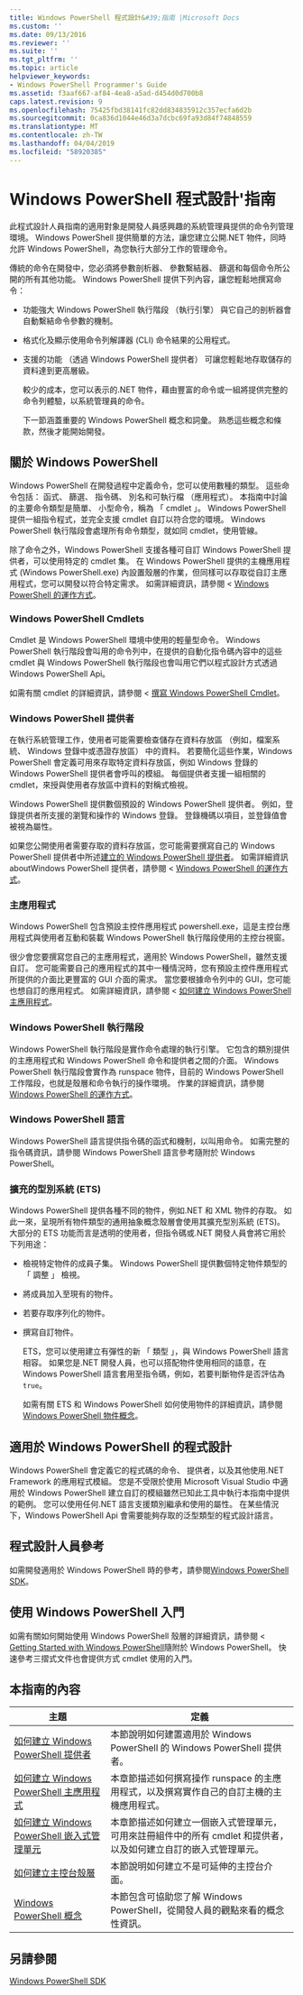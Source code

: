 ```yaml
---
title: Windows PowerShell 程式設計&#39;指南 |Microsoft Docs
ms.custom: ''
ms.date: 09/13/2016
ms.reviewer: ''
ms.suite: ''
ms.tgt_pltfrm: ''
ms.topic: article
helpviewer_keywords:
- Windows PowerShell Programmer's Guide
ms.assetid: f3aaf667-af84-4ea8-a5ad-d454d0d700b8
caps.latest.revision: 9
ms.openlocfilehash: 75425fbd38141fc82dd834835912c357ecfa6d2b
ms.sourcegitcommit: 0ca836d1044e46d3a7dcbc69fa93d84f74848559
ms.translationtype: MT
ms.contentlocale: zh-TW
ms.lasthandoff: 04/04/2019
ms.locfileid: "58920385"
---
```

# <a name="windows-powershell-programmer39s-guide"></a>Windows PowerShell 程式設計&#39;指南

此程式設計人員指南的適用對象是開發人員感興趣的系統管理員提供的命令列管理環境。 Windows PowerShell 提供簡單的方法，讓您建立公開.NET 物件，同時允許 Windows PowerShell，為您執行大部分工作的管理命令。

傳統的命令在開發中，您必須將參數剖析器、 參數繫結器、 篩選和每個命令所公開的所有其他功能。 Windows PowerShell 提供下列內容，讓您輕鬆地撰寫命令：

- 功能強大 Windows PowerShell 執行階段 （執行引擎） 與它自己的剖析器會自動繫結命令參數的機制。

- 格式化及顯示使用命令列解譯器 (CLI) 命令結果的公用程式。

- 支援的功能 （透過 Windows PowerShell 提供者） 可讓您輕鬆地存取儲存的資料達到更高層級。

  較少的成本，您可以表示的.NET 物件，藉由豐富的命令或一組將提供完整的命令列體驗，以系統管理員的命令。

  下一節涵蓋重要的 Windows PowerShell 概念和詞彙。 熟悉這些概念和條款，然後才能開始開發。

## <a name="about-windows-powershell"></a>關於 Windows PowerShell

Windows PowerShell 在開發過程中定義命令，您可以使用數種的類型。 這些命令包括： 函式、 篩選、 指令碼、 別名和可執行檔 （應用程式）。 本指南中討論的主要命令類型是簡單、 小型命令，稱為 「 cmdlet 」。 Windows PowerShell 提供一組指令程式，並完全支援 cmdlet 自訂以符合您的環境。 Windows PowerShell 執行階段會處理所有命令類型，就如同 cmdlet，使用管線。

除了命令之外，Windows PowerShell 支援各種可自訂 Windows PowerShell 提供者，可以使用特定的 cmdlet 集。 在 Windows PowerShell 提供的主機應用程式 (Windows PowerShell.exe) 內設置殼層的作業，但同樣可以存取從自訂主應用程式，您可以開發以符合特定需求。 如需詳細資訊，請參閱 < [Windows PowerShell 的運作方式](http://msdn.microsoft.com/en-us/ced30e23-10af-4700-8933-49873bd84d58)。

### <a name="windows-powershell-cmdlets"></a>Windows PowerShell Cmdlets

Cmdlet 是 Windows PowerShell 環境中使用的輕量型命令。 Windows PowerShell 執行階段會叫用的命令列中，在提供的自動化指令碼內容中的這些 cmdlet 與 Windows PowerShell 執行階段也會叫用它們以程式設計方式透過 Windows PowerShell Api。

如需有關 cmdlet 的詳細資訊，請參閱 <<c0> [ 撰寫 Windows PowerShell Cmdlet](../cmdlet/writing-a-windows-powershell-cmdlet.md)。

### <a name="windows-powershell-providers"></a>Windows PowerShell 提供者

在執行系統管理工作，使用者可能需要檢查儲存在資料存放區 （例如，檔案系統、 Windows 登錄中或憑證存放區） 中的資料。 若要簡化這些作業，Windows PowerShell 會定義可用來存取特定資料存放區，例如 Windows 登錄的 Windows PowerShell 提供者會呼叫的模組。 每個提供者支援一組相關的 cmdlet，來授與使用者存放區中資料的對稱式檢視。

Windows PowerShell 提供數個預設的 Windows PowerShell 提供者。 例如，登錄提供者所支援的瀏覽和操作的 Windows 登錄。 登錄機碼以項目，並登錄值會被視為屬性。

如果您公開使用者需要存取的資料存放區，您可能需要撰寫自己的 Windows PowerShell 提供者中所述[建立的 Windows PowerShell 提供者](./how-to-create-a-windows-powershell-provider.md)。 如需詳細資訊 aboutWindows PowerShell 提供者，請參閱 < [Windows PowerShell 的運作方式](http://msdn.microsoft.com/en-us/ced30e23-10af-4700-8933-49873bd84d58)。

### <a name="host-application"></a>主應用程式

Windows PowerShell 包含預設主控件應用程式 powershell.exe，這是主控台應用程式與使用者互動和裝載 Windows PowerShell 執行階段使用的主控台視窗。

很少會您要撰寫您自己的主應用程式，適用於 Windows PowerShell，雖然支援自訂。 您可能需要自己的應用程式的其中一種情況時，您有預設主控件應用程式所提供的介面比更豐富的 GUI 介面的需求。 當您要根據命令列中的 GUI，您可能也想自訂的應用程式。 如需詳細資訊，請參閱 <<c0> [ 如何建立 Windows PowerShell 主應用程式](http://msdn.microsoft.com/en-us/d31355c9-a270-4b09-8f0c-35a7392a7d07)。

### <a name="windows-powershell-runtime"></a>Windows PowerShell 執行階段

Windows PowerShell 執行階段是實作命令處理的執行引擎。 它包含的類別提供的主應用程式和 Windows PowerShell 命令和提供者之間的介面。 Windows PowerShell 執行階段會實作為 runspace 物件，目前的 Windows PowerShell 工作階段，也就是殼層和命令執行的操作環境。 作業的詳細資訊，請參閱[Windows PowerShell 的運作方式](http://msdn.microsoft.com/en-us/ced30e23-10af-4700-8933-49873bd84d58)。

### <a name="windows-powershell-language"></a>Windows PowerShell 語言

Windows PowerShell 語言提供指令碼的函式和機制，以叫用命令。 如需完整的指令碼資訊，請參閱 Windows PowerShell 語言參考隨附於 Windows PowerShell。

### <a name="extended-type-system-ets"></a>擴充的型別系統 (ETS)

Windows PowerShell 提供各種不同的物件，例如.NET 和 XML 物件的存取。 如此一來，呈現所有物件類型的通用抽象概念殼層會使用其擴充型別系統 (ETS)。 大部分的 ETS 功能而言是透明的使用者，但指令碼或.NET 開發人員會將它用於下列用途：

- 檢視特定物件的成員子集。 Windows PowerShell 提供數個特定物件類型的 「 調整 」 檢視。

- 將成員加入至現有的物件。

- 若要存取序列化的物件。

- 撰寫自訂物件。

  ETS，您可以使用建立有彈性的新 「 類型 」，與 Windows PowerShell 語言相容。 如果您是.NET 開發人員，也可以搭配物件使用相同的語意，在 Windows PowerShell 語言套用至指令碼，例如，若要判斷物件是否評估為`true`。

  如需有關 ETS 和 Windows PowerShell 如何使用物件的詳細資訊，請參閱[Windows PowerShell 物件概念](http://msdn.microsoft.com/en-us/12700631-be23-4e6b-9bf0-81ea0d166353)。

## <a name="programming-for-windows-powershell"></a>適用於 Windows PowerShell 的程式設計

Windows PowerShell 會定義它的程式碼的命令、 提供者，以及其他使用.NET Framework 的應用程式模組。 您是不受限於使用 Microsoft Visual Studio 中適用於 Windows PowerShell 建立自訂的模組雖然已知此工具中執行本指南中提供的範例。 您可以使用任何.NET 語言支援類別繼承和使用的屬性。 在某些情況下，Windows PowerShell Api 會需要能夠存取的泛型類型的程式設計語言。

## <a name="programmers-reference"></a>程式設計人員參考

如需開發適用於 Windows PowerShell 時的參考，請參閱[Windows PowerShell SDK](../windows-powershell-reference.md)。

## <a name="getting-started-using-windows-powershell"></a>使用 Windows PowerShell 入門

如需有關如何開始使用 Windows PowerShell 殼層的詳細資訊，請參閱 < [Getting Started with Windows PowerShell](/powershell/scripting/getting-started/getting-started-with-windows-powershell)隨附於 Windows PowerShell。 快速參考三摺式文件也會提供方式 cmdlet 使用的入門。

## <a name="contents-of-this-guide"></a>本指南的內容

|主題|定義|
|-----------|----------------|
|[如何建立 Windows PowerShell 提供者](./how-to-create-a-windows-powershell-provider.md)|本節說明如何建置適用於 Windows PowerShell 的 Windows PowerShell 提供者。|
|[如何建立 Windows PowerShell 主應用程式](http://msdn.microsoft.com/en-us/d31355c9-a270-4b09-8f0c-35a7392a7d07)|本章節描述如何撰寫操作 runspace 的主應用程式，以及撰寫實作自己的自訂主機的主機應用程式。|
|[如何建立 Windows PowerShell 嵌入式管理單元](../cmdlet/how-to-create-a-windows-powershell-snap-in.md)|本章節描述如何建立一個嵌入式管理單元，可用來註冊組件中的所有 cmdlet 和提供者，以及如何建立自訂的嵌入式管理單元。|
|[如何建立主控台殼層](./how-to-create-a-console-shell.md)|本節說明如何建立不是可延伸的主控台介面。|
|[Windows PowerShell 概念](./windows-powershell-concepts.md)|本節包含可協助您了解 Windows PowerShell，從開發人員的觀點來看的概念性資訊。|

## <a name="see-also"></a>另請參閱

[Windows PowerShell SDK](../windows-powershell-reference.md)
